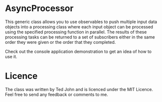 AsyncProcessor
==============
This generic class allows you to use observables to push multiple input data objects into a processing class where each input object can be processed using the specified processing function in parallel. The results of these processing tasks can be returned to a set of subscribers either in the same order they were given or the order that they completed.

Check out the console application demonstration to get an idea of how to use it.

Licence
=======
The class was written by Ted John and is licenced under the MIT Licence. Feel free to send any feedback or comments to me.
